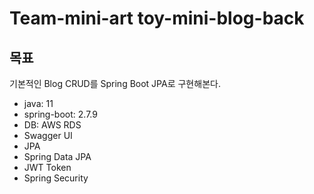 # Team-mini-art toy-mini-blog-back

## 목표
기본적인 Blog CRUD를 Spring Boot JPA로 구현해본다.

- java: 11
- spring-boot: 2.7.9
- DB: AWS RDS
- Swagger UI
- JPA
- Spring Data JPA
- JWT Token
- Spring Security
